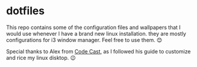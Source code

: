 # dotfiles
This repo contains some of the configuration files and wallpapers that I would use whenever I have a brand new linux installation. they are mostly configurations for i3 window manager. Feel free to use them. :blush: 

Special thanks to Alex from [Code Cast](https://www.youtube.com/watch?v=j1I63wGcvU4), as I followed his guide to customize and rice my linux disktop. :wink:
